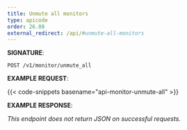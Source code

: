 ```yaml
---
title: Unmute all monitors
type: apicode
order: 26.08
external_redirect: /api/#unmute-all-monitors
---
```



**SIGNATURE**:

`POST /v1/monitor/unmute_all`

**EXAMPLE REQUEST**:

{{< code-snippets basename="api-monitor-unmute-all" >}}

**EXAMPLE RESPONSE**:

*This endpoint does not return JSON on successful requests.*
